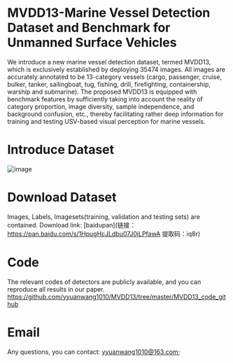 # MVDD13-Marine Vessel Detection Dataset and Benchmark for Unmanned Surface Vehicles

We introduce a new marine vessel detection dataset, termed MVDD13, which is exclusively established by deploying 35474 images. All images are accurately annotated to be 13-category vessels (cargo,
passenger, cruise, bulker, tanker, sailingboat, tug, fishing, drill, firefighting, containership,
warship and submarine). The proposed MVDD13 is equipped with benchmark features by sufficiently taking into account the reality of category proportion, image diversity, sample independence, and background confusion, etc., thereby facilitating rather deep information for training and testing USV-based visual perception for marine vessels.


# Introduce Dataset
![image](https://user-images.githubusercontent.com/63236598/188273495-260a80e9-a2c3-4a82-95d8-c7ca7550b7bc.png)

# Download Dataset
Images, Labels, Imagesets(training, validation and testing sets) are contained. 
Download link: [baidupan](链接：https://pan.baidu.com/s/1HpugHcJLdbu07J0jLPfawA 
提取码：iq8r) 

# Code
The relevant codes of detectors are publicly available, and you can reproduce all results in our paper.
https://github.com/yyuanwang1010/MVDD13/tree/master/MVDD13_code_github

# Email
Any questions, you can contact: yyuanwang1010@163.com;
